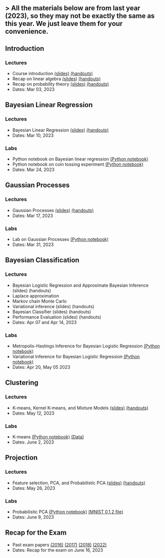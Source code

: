 ## > All the materials below are from last year (2023), so they may not be exactly the same as this year. We just leave them for your convenience.

## Introduction
### Lectures
- Course introduction [(slides)](docs/introduction.pdf) [(handouts)](docs/handouts_introduction.pdf)
- Recap on linear algebra [(slides)](docs/linear_algebra.pdf) [(handouts)](docs/handouts_linear_algebra.pdf)
- Recap on probability theory [(slides)](docs/probabilities.pdf) [(handouts)](docs/handouts_probabilities.pdf)
- Dates: Mar 03, 2023
 
## Bayesian Linear Regression 
### Lectures
- Bayesian Linear Regression [(slides)](docs/bayesian_linear_regression.pdf) [(handouts)](docs/handouts_bayesian_linear_regression.pdf)
- Dates: Mar 10, 2023
### Labs
- Python notebook on Bayesian linear regression [(Python notebook)](https://github.com/srossi93/asi-labs)
- Python notebook on coin tossing experiment [(Python notebook)](https://github.com/srossi93/asi-labs)
- Dates: Mar 24, 2023

## Gaussian Processes
### Lectures
- Gaussian Processes [(slides)](docs/gaussian_processes.pdf) [(handouts)](docs/handouts_gaussian_processes.pdf)
- Dates: Mar 17, 2023
### Labs
- Lab on Gaussian Processes [(Python notebook)](https://github.com/srossi93/asi-labs)
- Dates: Mar 31, 2023

## Bayesian Classification
### Lectures
- Bayesian Logistic Regression and Approximate Bayesian Inference (slides) (handouts)
- Laplace approximation
- Markov chain Monte Carlo
- Variational inference (slides) (handouts)
- Bayesian Classifier (slides) (handouts)
- Performance Evaluation (slides) (handouts)
- Dates: Apr 07 and Apr 14, 2023
### Labs
- Metropolis-Hastings Inference for Bayesian Logistic Regression [(Python notebook)](https://github.com/srossi93/asi-labs)
- Variational Inference for Bayesian Logistic Regression [(Python notebook)](https://github.com/srossi93/asi-labs)
- Dates: Apr 20, May 05 2023


## Clustering
### Lectures
- K-means, Kernel K-means, and Mixture Models [(slides)](docs/clustering.pdf) [(handouts)](docs/handouts_clustering.pdf)
- Dates: May 12, 2023
### Labs
- K-means [(Python notebook)](labs/Clustering-Students.ipynb) [(Data)](kmeansdata.txt)
- Dates: June 2, 2023

## Projection
### Lectures
- Feature selection, PCA, and Probabilistic PCA [(slides)](docs/projection.pdf) [(handouts)](docs/handouts_projection.pdf)
- Dates: May 26, 2023
### Labs
- Probabilistic PCA [(Python notebook)](labs/Probabilistic_PCA.ipynb) [(MNIST 0,1,2 file)](mnist012.npz)
- Dates: June 9, 2023

## Recap for the Exam
- Past exam papers [(2016)](exams/asi16.pdf) [(2017)](exams/asi17.pdf) [(2018)](exams/asi18.pdf) [(2022)](exams/ASI_FINAL_2022.pdf)
- Dates: Recap for the exam on June 16, 2023
